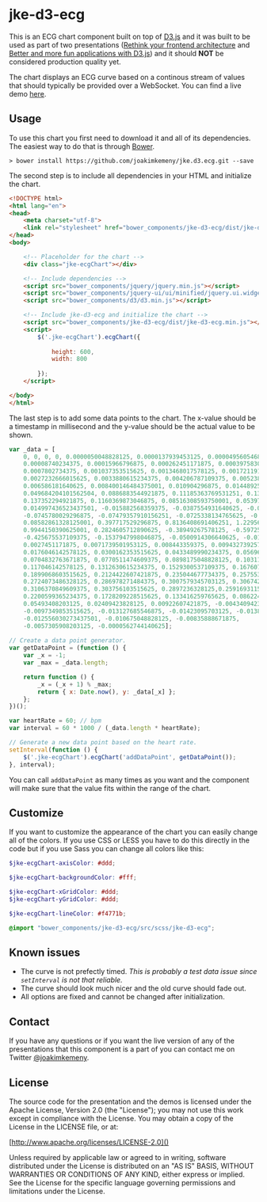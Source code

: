 # jke-d3-ecg

This is an ECG chart component built on top of [D3.js](http://d3js.org) and it was built to be used as part of two presentations ([Rethink your frontend architecture](https://github.com/joakimkemeny/presentation.frontend) and
[Better and more fun applications with D3.js](https://github.com/joakimkemeny/presentation.d3)) and it should **NOT**
be considered production quality yet.

The chart displays an ECG curve based on a continous stream of values that should typically be provided over a WebSocket. You can find a live demo [here](http://joakimkemeny.github.io/jke.d3.ecg).

## Usage

To use this chart you first need to download it and all of its dependencies. The easiest way to do that is through [Bower](http://bower.io).

```
> bower install https://github.com/joakimkemeny/jke.d3.ecg.git --save
```

The second step is to include all dependencies in your HTML and initialize the chart.

```html
<!DOCTYPE html>
<html lang="en">
<head>
	<meta charset="utf-8">
	<link rel="stylesheet" href="bower_components/jke-d3-ecg/dist/jke-d3-ecg.css">
</head>
<body>

	<!-- Placeholder for the chart -->
	<div class="jke-ecgChart"></div>

	<!-- Include dependencies -->
	<script src="bower_components/jquery/jquery.min.js"></script>
	<script src="bower_components/jquery-ui/ui/minified/jquery.ui.widget.min.js"></script>
	<script src="bower_components/d3/d3.min.js"></script>

	<!-- Include jke-d3-ecg and initialize the chart -->
	<script src="bower_components/jke-d3-ecg/dist/jke-d3-ecg.min.js"></script>
	<script>
		$('.jke-ecgChart').ecgChart({
			
			height: 600,
			width: 800
		
		});
	</script>

</body>
</html>
```

The last step is to add some data points to the chart. The x-value should be a timestamp in millisecond and the y-value should be the actual value to be shown.

```javascript
var _data = [
	0, 0, 0, 0, 0.0000050048828125, 0.0000137939453125, 0.000049560546875,
	0.00008740234375, 0.00015966796875, 0.000262451171875, 0.0003975830078125, 0.0005687255859375,
	0.0007802734375, 0.001037353515625, 0.0013468017578125, 0.00172119140625, 0.0021756591796875,
	0.0027232666015625, 0.0033880615234375, 0.004206787109375, 0.0052380371093750005,
	0.006586181640625, 0.008400146484375001, 0.010904296875, 0.0144892578125, 0.0196798095703125, 
	0.049684204101562504, 0.0886883544921875, 0.11185363769531251, 0.134164306640625,
	0.137352294921875, 0.1160369873046875, 0.08516308593750001, 0.0539765625, 
	0.014997436523437501, -0.015882568359375, -0.0387554931640625, -0.06125732421875,
	-0.0745780029296875, -0.07479357910156251, -0.0725338134765625, -0.0418538818359375,
	0.08582861328125001, 0.397717529296875, 0.8136408691406251, 1.2295617980957032,
	0.9944150390625001, 0.2824605712890625, -0.38949267578125, -0.597251220703125,
	-0.425675537109375, -0.1537947998046875, -0.0500914306640625, -0.0111041259765625,
	0.0027451171875, 0.0071739501953125, 0.008443359375, 0.0094327392578125, 0.012530517578125,
	0.0176046142578125, 0.0300162353515625, 0.0433489990234375, 0.056962646484375004,
	0.0704832763671875, 0.0770511474609375, 0.0898175048828125, 0.10311853027343751,
	0.117046142578125, 0.1312630615234375, 0.1529300537109375, 0.167607177734375,
	0.1899068603515625, 0.2124422607421875, 0.235044677734375, 0.2575535888671875,
	0.2724073486328125, 0.286978271484375, 0.3007579345703125, 0.3067425537109375,
	0.3106370849609375, 0.303756103515625, 0.2897236328125,0.25916931152343753,
	0.2200599365234375, 0.1728209228515625, 0.133416259765625, 0.086224853515625,
	0.05493408203125, 0.02409423828125, 0.00922607421875, -0.0043409423828125,
	-0.0097349853515625, -0.013127685546875, -0.01423095703125, -0.013834716796875,
	-0.012556030273437501, -0.010675048828125, -0.00835888671875, 
	-0.0057305908203125, -0.0000562744140625];
    
// Create a data point generator.
var getDataPoint = (function () {
	var _x = -1;
	var _max = _data.length;

	return function () {
		_x = (_x + 1) % _max;
		return { x: Date.now(), y: _data[_x] };
	};
})();

var heartRate = 60; // bpm
var interval = 60 * 1000 / (_data.length * heartRate);

// Generate a new data point based on the heart rate.
setInterval(function () {
	$('.jke-ecgChart').ecgChart('addDataPoint', getDataPoint());
}, interval);
```

You can call `addDataPoint` as many times as you want and the component will make sure that the value fits within the range of the chart.

## Customize

If you want to customize the appearance of the chart you can easily change all of the colors. If you use CSS or LESS you have to do this directly in the code but if you use Sass you can change all colors like this:

```scss
$jke-ecgChart-axisColor: #ddd;

$jke-ecgChart-backgroundColor: #fff;

$jke-ecgChart-xGridColor: #ddd;
$jke-ecgChart-yGridColor: #ddd;

$jke-ecgChart-lineColor: #f4771b;

@import "bower_components/jke-d3-ecg/src/scss/jke-d3-ecg";
```

## Known issues

* The curve is not prefectly timed. _This is probably a test data issue since `setInterval` is not that reliable._
* The curve should look much nicer and the old curve should fade out.
* All options are fixed and cannot be changed after initialization.

## Contact

If you have any questions or if you want the live version of any of the presentations that this component is a part of you can contact me on Twitter [@joakimkemeny](http://twitter.com/joakimkemeny).

## License

The source code for the presentation and the demos is licensed under the Apache License,
Version 2.0 (the "License"); you may not use this work except in compliance with the License.
You may obtain a copy of the License in the LICENSE file, or at:

[http://www.apache.org/licenses/LICENSE-2.0]()

Unless required by applicable law or agreed to in writing, software distributed under the License
is distributed on an "AS IS" BASIS, WITHOUT WARRANTIES OR CONDITIONS OF ANY KIND, either express or
implied. See the License for the specific language governing permissions and limitations under
the License.
